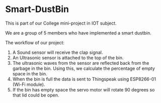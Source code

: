 # Smart-DustBin

This is part of our College mini-project in IOT subject.

We are a group of 5 members who have implemented a smart dustbin.

The workflow of our project:

1. A Sound sensor will receive the clap signal.
1. An Ultrasonic sensor is attached to the top of the bin.
1. The ultrasonic waves from the sensor are reflected back from the garbage in the bin. Using this, we calculate the percentage of empty space in the bin.
1. When the bin is full the data is sent to Thingspeak using ESP8266-01 (Wi-Fi module).
1. If the bin has empty space the servo motor will rotate 90 degrees so that lid could be open.
